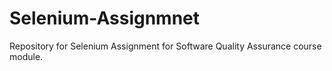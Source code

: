 # Selenium-Assignmnet
Repository for Selenium Assignment for Software Quality Assurance course module. 
